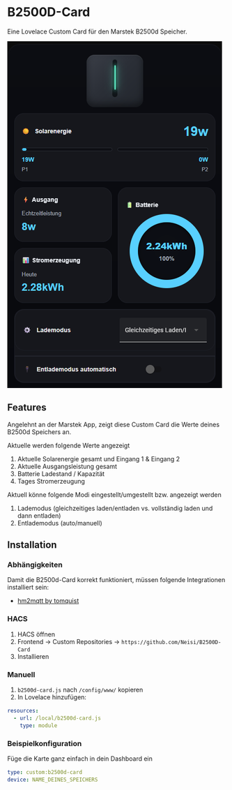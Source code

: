 # B2500D-Card

Eine Lovelace Custom Card für den Marstek B2500d Speicher.

![Beispielcard](Screenshot.png)

## Features
Angelehnt an der Marstek App, zeigt diese Custom Card die Werte deines B2500d Speichers an.

Aktuelle werden folgende Werte angezeigt 

1. Aktuelle Solarenergie gesamt und Eingang 1 & Eingang 2
2. Aktuelle Ausgangsleistung gesamt
3. Batterie Ladestand / Kapazität
4. Tages Stromerzeugung

Aktuell könne folgende Modi eingestellt/umgestellt bzw. angezeigt werden

1. Lademodus (gleichzeitiges laden/entladen vs. vollständig laden und dann entladen)
2. Entlademodus (auto/manuell)

## Installation

### Abhängigkeiten
Damit die B2500d-Card korrekt funktioniert, müssen folgende Integrationen installiert sein:

- [hm2mqtt by tomquist](https://github.com/tomquist/hm2mqtt)

### HACS
1. HACS öffnen
2. Frontend → Custom Repositories → `https://github.com/Neisi/B2500D-Card`
3. Installieren

### Manuell
1. `b2500d-card.js` nach `/config/www/` kopieren
2. In Lovelace hinzufügen:
```yaml
resources:
  - url: /local/b2500d-card.js
    type: module
```
### Beispielkonfiguration
Füge die Karte ganz einfach in dein Dashboard ein
```yaml
type: custom:b2500d-card
device: NAME_DEINES_SPEICHERS
```

